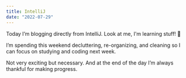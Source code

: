 ```yaml
---
title: IntelliJ
date: "2022-07-29"
---
```


Today I’m blogging directly from IntelliJ. Look at me, I'm learning stuff! 🤣

I’m spending this weekend decluttering, re-organizing, and cleaning so I can focus on studying and coding next week.

Not very exciting but necessary. And at the end of the day I’m always thankful for making progress. 
